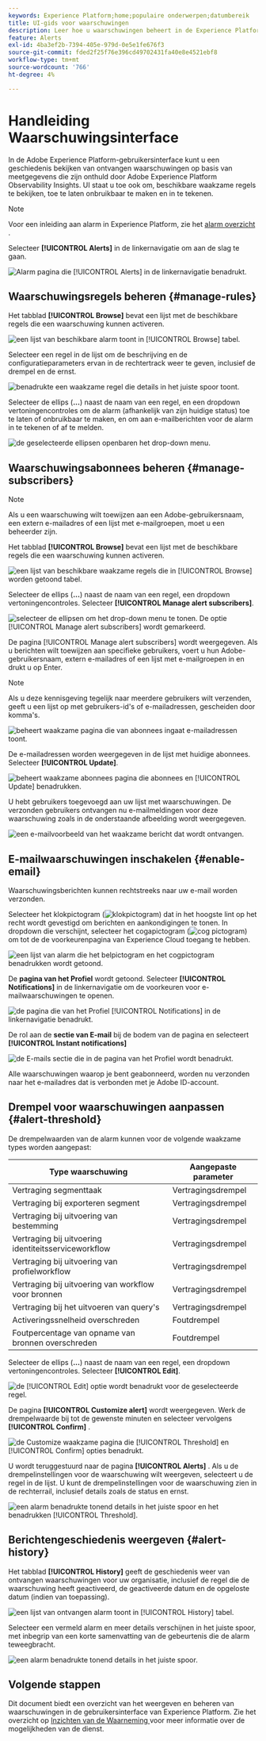 ```yaml
---
keywords: Experience Platform;home;populaire onderwerpen;datumbereik
title: UI-gids voor waarschuwingen
description: Leer hoe u waarschuwingen beheert in de Experience Platform-gebruikersinterface.
feature: Alerts
exl-id: 4ba3ef2b-7394-405e-979d-0e5e1fe676f3
source-git-commit: fded2f25f76e396cd49702431fa40e8e4521ebf8
workflow-type: tm+mt
source-wordcount: '766'
ht-degree: 4%

---
```


# Handleiding Waarschuwingsinterface

In de Adobe Experience Platform-gebruikersinterface kunt u een geschiedenis bekijken van ontvangen waarschuwingen op basis van meetgegevens die zijn onthuld door Adobe Experience Platform Observability Insights. UI staat u toe ook om, beschikbare waakzame regels te bekijken, toe te laten onbruikbaar te maken en in te tekenen.

>[!NOTE]
>
>Voor een inleiding aan alarm in Experience Platform, zie het [ alarm overzicht ](./overview.md).

Selecteer **[!UICONTROL Alerts]** in de linkernavigatie om aan de slag te gaan.

![ Alarm pagina die [!UICONTROL Alerts] in de linkernavigatie benadrukt.](../images/alerts/ui/workspace.png)

## Waarschuwingsregels beheren {#manage-rules}

Het tabblad **[!UICONTROL Browse]** bevat een lijst met de beschikbare regels die een waarschuwing kunnen activeren.

![ een lijst van beschikbare alarm toont in [!UICONTROL Browse] tabel.](../images/alerts/ui/rules.png)

Selecteer een regel in de lijst om de beschrijving en de configuratieparameters ervan in de rechtertrack weer te geven, inclusief de drempel en de ernst.

![ benadrukte een waakzame regel die details in het juiste spoor toont.](../images/alerts/ui/rule-details.png)

Selecteer de ellips (**...**) naast de naam van een regel, en een dropdown vertoningencontroles om de alarm (afhankelijk van zijn huidige status) toe te laten of onbruikbaar te maken, en om aan e-mailberichten voor de alarm in te tekenen of af te melden.

![ de geselecteerde ellipsen openbaren het drop-down menu.](../images/alerts/ui/disable-subscribe.png)

## Waarschuwingsabonnees beheren {#manage-subscribers}

>[!NOTE]
>
> Als u een waarschuwing wilt toewijzen aan een Adobe-gebruikersnaam, een extern e-mailadres of een lijst met e-mailgroepen, moet u een beheerder zijn.

Het tabblad **[!UICONTROL Browse]** bevat een lijst met de beschikbare regels die een waarschuwing kunnen activeren.

![ een lijst van beschikbare waakzame regels die in [!UICONTROL Browse] worden getoond tabel.](../images/alerts/ui/rules.png)

Selecteer de ellips (**...**) naast de naam van een regel, een dropdown vertoningencontroles. Selecteer **[!UICONTROL Manage alert subscribers]**.

![ selecteer de ellipsen om het drop-down menu te tonen. De optie [!UICONTROL Manage alert subscribers] wordt gemarkeerd. ](../images/alerts/ui/manage-alert-subscribers.png)

De pagina [!UICONTROL Manage alert subscribers] wordt weergegeven. Als u berichten wilt toewijzen aan specifieke gebruikers, voert u hun Adobe-gebruikersnaam, extern e-mailadres of een lijst met e-mailgroepen in en drukt u op Enter.

>[!NOTE]
>
>Als u deze kennisgeving tegelijk naar meerdere gebruikers wilt verzenden, geeft u een lijst op met gebruikers-id&#39;s of e-mailadressen, gescheiden door komma&#39;s.

![ beheert waakzame pagina die van abonnees ingaat e-mailadressen toont.](../images/alerts/ui/manage-alert-add-email.png)

De e-mailadressen worden weergegeven in de lijst met huidige abonnees. Selecteer **[!UICONTROL Update]**.

![ beheert waakzame abonnees pagina die abonnees en [!UICONTROL Update] benadrukken.](../images/alerts/ui/manage-alert-subscribers-added-email.png)

U hebt gebruikers toegevoegd aan uw lijst met waarschuwingen. De verzonden gebruikers ontvangen nu e-mailmeldingen voor deze waarschuwing zoals in de onderstaande afbeelding wordt weergegeven.

![ een e-mailvoorbeeld van het waakzame bericht dat wordt ontvangen.](../images/alerts/ui/manage-alert-subscribers-email.png)

## E-mailwaarschuwingen inschakelen {#enable-email}

Waarschuwingsberichten kunnen rechtstreeks naar uw e-mail worden verzonden.

Selecteer het klokpictogram (![ klokpictogram ](/help/images/icons/bell.png)) dat in het hoogste lint op het recht wordt gevestigd om berichten en aankondigingen te tonen. In dropdown die verschijnt, selecteer het cogapictogram (![ cog pictogram ](/help/images/icons/settings.png)) om tot de de voorkeurenpagina van Experience Cloud toegang te hebben.

![ een lijst van alarm die het belpictogram en het cogpictogram benadrukken wordt getoond.](../images/alerts/ui/edit-preferences.png)

De **pagina van het Profiel** wordt getoond. Selecteer **[!UICONTROL Notifications]** in de linkernavigatie om de voorkeuren voor e-mailwaarschuwingen te openen.

![ de pagina die van het Profiel [!UICONTROL Notifications] in de linkernavigatie benadrukt.](../images/alerts/ui/profile.png)

De rol aan de **sectie van E-mail** bij de bodem van de pagina en selecteert **[!UICONTROL Instant notifications]**

![ de E-mails sectie die in de pagina van het Profiel wordt benadrukt.](../images/alerts/ui/notifications.png)

Alle waarschuwingen waarop je bent geabonneerd, worden nu verzonden naar het e-mailadres dat is verbonden met je Adobe ID-account.

## Drempel voor waarschuwingen aanpassen {#alert-threshold}

De drempelwaarden van de alarm kunnen voor de volgende waakzame types worden aangepast:

| Type waarschuwing | Aangepaste parameter |
|---|---|
| Vertraging segmenttaak | Vertragingsdrempel |
| Vertraging bij exporteren segment | Vertragingsdrempel |
| Vertraging bij uitvoering van bestemming | Vertragingsdrempel |
| Vertraging bij uitvoering identiteitsserviceworkflow | Vertragingsdrempel |
| Vertraging bij uitvoering van profielworkflow | Vertragingsdrempel |
| Vertraging bij uitvoering van workflow voor bronnen | Vertragingsdrempel |
| Vertraging bij het uitvoeren van query&#39;s | Vertragingsdrempel |
| Activeringssnelheid overschreden | Foutdrempel |
| Foutpercentage van opname van bronnen overschreden | Foutdrempel |

Selecteer de ellips (**...**) naast de naam van een regel, een dropdown vertoningencontroles. Selecteer **[!UICONTROL Edit]**.

![ de [!UICONTROL Edit] optie wordt benadrukt voor de geselecteerde regel.](../images/alerts/ui/threshold-edit.png)

De pagina **[!UICONTROL Customize alert]** wordt weergegeven. Werk de drempelwaarde bij tot de gewenste minuten en selecteer vervolgens **[!UICONTROL Confirm]** .

![ de Customize waakzame pagina die [!UICONTROL Threshold] en [!UICONTROL Confirm] opties benadrukt.](../images/alerts/ui/threshold-update.png)

U wordt teruggestuurd naar de pagina **[!UICONTROL Alerts]** . Als u de drempelinstellingen voor de waarschuwing wilt weergeven, selecteert u de regel in de lijst. U kunt de drempelinstellingen voor de waarschuwing zien in de rechterrail, inclusief details zoals de status en ernst.

![ een alarm benadrukte tonend details in het juiste spoor en het benadrukken [!UICONTROL Threshold].](../images/alerts/ui/threshold-view.png)

## Berichtengeschiedenis weergeven {#alert-history}

Het tabblad **[!UICONTROL History]** geeft de geschiedenis weer van ontvangen waarschuwingen voor uw organisatie, inclusief de regel die de waarschuwing heeft geactiveerd, de geactiveerde datum en de opgeloste datum (indien van toepassing).

![ een lijst van ontvangen alarm toont in [!UICONTROL History] tabel.](../images/alerts/ui/history.png)

Selecteer een vermeld alarm en meer details verschijnen in het juiste spoor, met inbegrip van een korte samenvatting van de gebeurtenis die de alarm teweegbracht.

![ een alarm benadrukte tonend details in het juiste spoor.](../images/alerts/ui/history-details.png)

## Volgende stappen

Dit document biedt een overzicht van het weergeven en beheren van waarschuwingen in de gebruikersinterface van Experience Platform. Zie het overzicht op [ Inzichten van de Waarneming ](../home.md) voor meer informatie over de mogelijkheden van de dienst.
